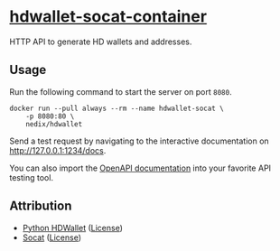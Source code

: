 # [hdwallet-socat-container](https://github.com/nedix/hdwallet-socat-container)

HTTP API to generate HD wallets and addresses.

## Usage

Run the following command to start the server on port `8080`.

```shell
docker run --pull always --rm --name hdwallet-socat \
    -p 8080:80 \
    nedix/hdwallet
```

Send a test request by navigating to the interactive documentation on http://127.0.0.1:1234/docs.

You can also import the [OpenAPI documentation][Swagger] into your favorite API testing tool.

## Attribution

- [Python HDWallet] ([License](https://raw.githubusercontent.com/meherett/python-hdwallet/master/LICENSE))
- [Socat] ([License](https://repo.or.cz/socat.git/blob_plain/HEAD:/COPYING))

[Python HDWallet]: https://github.com/meherett/python-hdwallet
[Socat]: http://www.dest-unreach.org/socat/
[Swagger]: https://raw.githubusercontent.com/nedix/hdwallet-socat-container/refs/heads/main/rootfs/var/www/html/swagger.json
